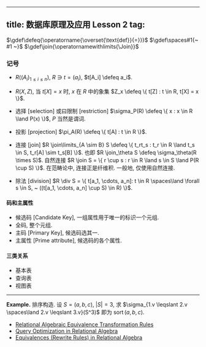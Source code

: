 
---
title: 数据库原理及应用 Lesson 2
tag: [](/index.md)
---

$\gdef\defeq{\operatorname{\overset{\text{def}}{=}}}$
$\gdef\spaces#1{~ #1 ~}$
$\gdef\join{\operatornamewithlimits{\Join}}$

### 记号

- $R((A_i)_{1 \le i \le n})$, $R \ni t = (a_i)$, $t[A_i] \defeq a_i$. 

- $R(X,Z)$, 当 $t[X]=x$ 时, $x$ 在 $R$ 中的象集 $Z_x \defeq \{ t[Z] : t \in R, t[X] = x \}$. 

- 选择 [selection] 或曰限制 [restriction] $\sigma_P(R) \defeq \{ x : x \in R \land P(x) \}$, $P$ 当然是谓词. 

- 投影 [projection] $\pi_A(R) \defeq \{ t[A] : t \in R \}$. 

- 连接 [join] $R \join\limits_{A \sim B} S \defeq \{ t_rt_s :  t_r \in R \land t_s \in S, t_r[A] \sim t_s[B] \}$. 也即 $R \join_\theta S \defeq \sigma_\theta(R \times S)$. 自然连接 $R \join S = \{ r \cup s : r \in R \land s \in S \land P(R \cup S) \}$. 在范畴论中, 连接正是纤维积. 一般地, 仅使用自然连接. 

- 除法 [division] $R \div S = \{ t[a_1, \cdots, a_n]: t \in R \spaces\land \forall s \in S, ~ ((t[a_1, \cdots, a_n] \cup S) \in R) \}$.

#### 码和主属性

- 候选码 [Candidate Key], 一组属性用于唯一的标识一个元组. 
- 全码, 整个元组.
- 主码 [Primary Key], 候选码选其一. 
- 主属性 [Prime attribute], 候选码的各个属性.

#### 三类关系

- 基本表
- 查询表
- 视图表

---

$\textbf{Example.}$ 排序构造. 设 $S = (a, b, c), ~ |S| = 3$, 求 $\sigma_{1.v \leqslant 2.v \spaces\land 2.v \leqslant 3.v}(S^3)$ 即为 $\operatorname{sort}(a,b,c)$. 

- [Relational Algebraic Equivalence Transformation Rules](https://www.postgresql.org/message-id/attachment/32513/EquivalenceRules.pdf)
- [Query Optimization in Relational Algebra](https://www.geeksforgeeks.org/query-optimization-in-relational-algebra/)
- [Equivalences (Rewrite Rules) in Relational Algebra](http://users.csc.calpoly.edu/~dekhtyar/468-Spring2016/lectures/lec16.468.pdf)

